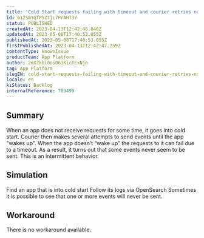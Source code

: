 ```yaml
---
title: 'Cold Start requests failing with timeout and courier retries not working as expected'
id: 61zSmTqfPSZTjL7PrAH737
status: PUBLISHED
createdAt: 2023-04-13T12:42:46.846Z
updatedAt: 2023-05-08T17:40:53.055Z
publishedAt: 2023-05-08T17:40:53.055Z
firstPublishedAt: 2023-04-13T12:42:47.259Z
contentType: knownIssue
productTeam: App Platform
author: 2mXZkbi0oi061KicTExNjo
tag: App Platform
slugEN: cold-start-requests-failing-with-timeout-and-courier-retries-not-working-as-expected
locale: en
kiStatus: Backlog
internalReference: 789499
---
```


## Summary


When an app does not receive requests for some time, it goes into cold start. Courier then makes several attempts to send events until the app "wakes up". When the app doesn’t “wake up” the requests to it can fail due to a timeout. As a result, it turns out that some events never seem to be sent. This is an intermittent behavior.


##

## Simulation


Find an app that is into cold start
Follow its logs via OpenSearch
Sometimes it is possible to see that one or more events will never be sent.


##

## Workaround


There is no workaround available.





